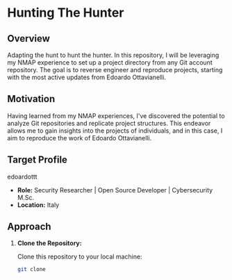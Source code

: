 # Hunting The Hunter

## Overview

Adapting the hunt to hunt the hunter. In this repository, I will be leveraging my NMAP experience to set up a project directory from any Git account repository. The goal is to reverse engineer and reproduce projects, starting with the most active updates from Edoardo Ottavianelli.

## Motivation

Having learned from my NMAP experiences, I've discovered the potential to analyze Git repositories and replicate project structures. This endeavor allows me to gain insights into the projects of individuals, and in this case, I aim to reproduce the work of Edoardo Ottavianelli.

## Target Profile

 edoardottt
- **Role:** Security Researcher | Open Source Developer | Cybersecurity M.Sc.
- **Location:** Italy

## Approach

1. **Clone the Repository:**

   Clone this repository to your local machine:

   ```bash
   git clone 

